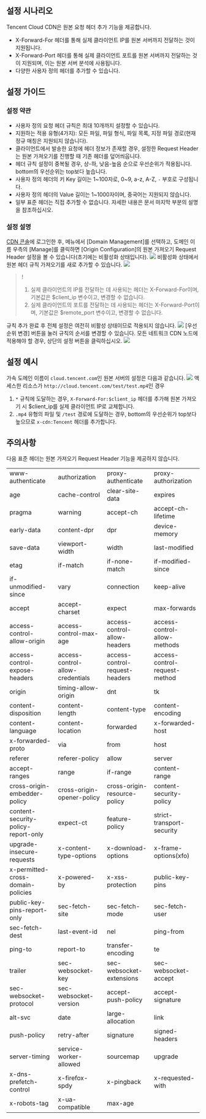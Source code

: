 
## 설정 시나리오

Tencent Cloud CDN은 원본 요청 헤더 추가 기능을 제공합니다.

- X-Forward-For 헤더를 통해 실제 클라이언트 IP를 원본 서버까지 전달하는 것이 지원됩니다.
- X-Forward-Port 헤더를 통해 실제 클라이언트 포트를 원본 서버까지 전달하는 것이 지원되며, 이는 원본 서버 분석에 사용됩니다.
- 다양한 사용자 정의 헤더를 추가할 수 있습니다.

## 설정 가이드

### 설정 약관

- 사용자 정의 요청 헤더 규칙은 최대 10개까지 설정할 수 있습니다.
- 지원하는 적용 유형(4가지): 모든 파일, 파일 형식, 파일 목록, 지정 파일 경로(현재 정규 매칭은 지원되지 않습니다).
- 클라이언트에서 발송한 요청에 헤더 정보가 존재할 경우, 설정한 Request Header는 원본 가져오기를 진행할 때 기존 헤더를 덮어씌웁니다.
- 헤더 규칙 설정이 중복될 경우, 상-하, 낮음-높음 순으로 우선순위가 적용됩니다. bottom의 우선순위는 top보다 높습니다.
- 사용자 정의 헤더의 키 Key 길이는 1~100자로, 0~9, a-z, A-Z, `-` 부호로 구성됩니다.
- 사용자 정의 헤더의 Value 길이는 1~1000자이며, 중국어는 지원되지 않습니다.
- 일부 표준 헤더는 직접 추가할 수 없습니다. 자세한 내용은 문서 마지막 부분의 설명을 참조하십시오.

### 설정 설명

[CDN 콘솔](https://console.cloud.tencent.com/cdn)에 로그인한 후, 메뉴에서 [Domain Management]를 선택하고, 도메인 이름 우측의 [Manage]를 클릭하면 [Origin Configuration]의 원본 가져오기 Request Header 설정을 볼 수 있습니다(초기에는 비활성화 상태입니다).
![](https://main.qcloudimg.com/raw/253c67e926455bd17f2cda79fa46d2ba.png)
비활성화 상태에서 원본 헤더 규칙 가져오기를 새로 추가할 수 있습니다.
![](https://main.qcloudimg.com/raw/895adcd7cebdb0d75bbde1c22244a2a5.png)

> !
> 1. 실제 클라이언트의 IP를 전달하는 데 사용되는 헤더는 X-Forward-For이며, 기본값은 $client_ip 변수이고, 변경할 수 없습니다.
> 2. 실제 클라이언트의 포트를 전달하는 데 사용되는 헤더는 X-Forward-Port이며, 기본값은 $remote_port 변수이고, 변경할 수 없습니다.

규칙 추가 완료 후 전체 설정은 여전히 비활성 상태이므로 적용되지 않습니다.
![](https://main.qcloudimg.com/raw/6d66d2ae51509aa787409ad4d0f301e1.png)
[우선순위 변경] 버튼을 눌러 규칙의 순서를 변경할 수 있습니다. 모든 네트워크 CDN 노드에 적용해야 할 경우, 상단의 설정 버튼을 클릭하십시오.
![](https://main.qcloudimg.com/raw/f984682c540bdd219c85a3dd3e51d7ca.png)

## 설정 예시

가속 도메인 이름이 `cloud.tencent.com`인 원본 서버의 설정은 다음과 같습니다.
![](https://main.qcloudimg.com/raw/18b181e351aaf4a176ebcb9656921986.png)
액세스한 리소스가 `http://cloud.tencent.com/test/test.mp4`인 경우
1. `*` 규칙에 도달하는 경우, `X-Forward-For:$client_ip` 헤더를 추가해 원본 가져오기 시 $client_ip를 실제 클라이언트 IP로 교체합니다.
2. `.mp4` 유형의 파일 및 `/test` 경로에 도달하는 경우, bottom의 우선순위가 top보다 높으므로 `x-cdn:Tencent` 헤더를 추가합니다.

## 주의사항

다음 표준 헤더는 원본 가져오기 Request Header 기능을 제공하지 않습니다.

<table>
<tbody><tr>
<td>www-authenticate</td>
<td>authorization</td>
<td>proxy-authenticate</td>
<td>proxy-authorization</td>
</tr>
<tr>
<td>age</td>
<td>cache-control</td>
<td>clear-site-data</td>
<td>expires</td>
</tr>
<tr>
<td>pragma</td>
<td>warning</td>
<td>accept-ch</td>
<td>accept-ch-lifetime</td>
</tr>
<tr>
<td>early-data</td>
<td>content-dpr</td>
<td>dpr</td>
<td>device-memory</td>
</tr>
<tr>
<td>save-data</td>
<td>viewport-width</td>
<td>width</td>
<td>last-modified</td>
</tr>
<tr>
<td>etag</td>
<td>if-match</td>
<td>if-none-match</td>
<td>if-modified-since</td>
</tr>
<tr>
<td>if-unmodified-since</td>
<td>vary</td>
<td>connection</td>
<td>keep-alive</td>
</tr>
<tr>
<td>accept</td>
<td>accept-charset</td>
<td>expect</td>
<td>max-forwards</td>
</tr>
<tr>
<td>access-control-allow-origin</td>
<td>access-control-max-age</td>
<td>access-control-allow-headers</td>
<td>access-control-allow-methods</td>
</tr>
<tr>
<td>access-control-expose-headers</td>
<td>access-control-allow-credentials</td>
<td>access-control-request-headers</td>
<td>access-control-request-method</td>
</tr>
<tr>
<td>origin</td>
<td>timing-allow-origin</td>
<td>dnt</td>
<td>tk</td>
</tr>
<tr>
<td>content-disposition</td>
<td>content-length</td>
<td>content-type</td>
<td>content-encoding</td>
</tr>
<tr>
<td>content-language</td>
<td>content-location</td>
<td>forwarded</td>
<td>x-forwarded-host</td>
</tr>
<tr>
<td>x-forwarded-proto</td>
<td>via</td>
<td>from</td>
<td>host</td>
</tr>
<tr>
<td>referer</td>
<td>referer-policy</td>
<td>allow</td>
<td>server</td>
</tr>
<tr>
<td>accept-ranges</td>
<td>range</td>
<td>if-range</td>
<td>content-range</td>
</tr>
<tr>
<td>cross-origin-embedder-policy</td>
<td>cross-origin-opener-policy</td>
<td>cross-origin-resource-policy</td>
<td>content-security-policy</td>
</tr>
<tr>
<td>content-security-policy-report-only</td>
<td>expect-ct</td>
<td>feature-policy</td>
<td>strict-transport-security</td>
</tr>
<tr>
<td>upgrade-insecure-requests</td>
<td>x-content-type-options</td>
<td>x-download-options</td>
<td>x-frame-options(xfo)</td>
</tr>
<tr>
<td>x-permitted-cross-domain-policies</td>
<td>x-powered-by</td>
<td>x-xss-protection</td>
<td>public-key-pins</td>
</tr>
<tr>
<td>public-key-pins-report-only</td>
<td>sec-fetch-site</td>
<td>sec-fetch-mode</td>
<td>sec-fetch-user</td>
</tr>
<tr>
<td>sec-fetch-dest</td>
<td>last-event-id</td>
<td>nel</td>
<td>ping-from</td>
</tr>
<tr>
<td>ping-to</td>
<td>report-to</td>
<td>transfer-encoding</td>
<td>te</td>
</tr>
<tr>
<td>trailer</td>
<td>sec-websocket-key</td>
<td>sec-websocket-extensions</td>
<td>sec-websocket-accept</td>
</tr>
<tr>
<td>sec-websocket-protocol</td>
<td>sec-websocket-version</td>
<td>accept-push-policy</td>
<td>accept-signature</td>
</tr>
<tr>
<td>alt-svc</td>
<td>date</td>
<td>large-allocation</td>
<td>link</td>
</tr>
<tr>
<td>push-policy</td>
<td>retry-after</td>
<td>signature</td>
<td>signed-headers</td>
</tr>
<tr>
<td>server-timing</td>
<td>service-worker-allowed</td>
<td>sourcemap</td>
<td>upgrade</td>
</tr>
<tr>
<td>x-dns-prefetch-control</td>
<td>x-firefox-spdy</td>
<td>x-pingback</td>
<td>x-requested-with</td>
</tr>
<tr>
<td>x-robots-tag</td>
<td>x-ua-compatible</td>
<td>max-age</td>
<td></td>
</tr>
</tbody></table>
